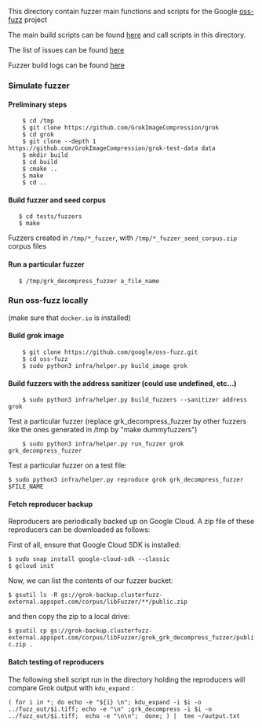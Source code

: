 This directory contain fuzzer main functions and scripts for the
Google [oss-fuzz](https://github.com/google/oss-fuzz/) project

The main build scripts can be found [here](https://github.com/google/oss-fuzz/tree/master/projects/grok)
and call scripts in this directory.

The list of issues can be found [here](https://bugs.chromium.org/p/oss-fuzz/issues/list?q=grok)

Fuzzer build logs can be found [here](https://oss-fuzz-build-logs.storage.googleapis.com/index.html#grok)


### Simulate fuzzer

#### Preliminary steps

```   
    $ cd /tmp
    $ git clone https://github.com/GrokImageCompression/grok
    $ cd grok
    $ git clone --depth 1 https://github.com/GrokImageCompression/grok-test-data data
    $ mkdir build
    $ cd build
    $ cmake ..
    $ make
    $ cd ..
```

#### Build fuzzer and seed corpus

 ```  
    $ cd tests/fuzzers
    $ make
```

Fuzzers created in `/tmp/*_fuzzer`, with `/tmp/*_fuzzer_seed_corpus.zip` corpus files

#### Run a particular fuzzer

 ```
    $ /tmp/grk_decompress_fuzzer a_file_name
```

### Run oss-fuzz locally

(make sure that `docker.io` is installed)

#### Build grok image

```
    $ git clone https://github.com/google/oss-fuzz.git
    $ cd oss-fuzz
    $ sudo python3 infra/helper.py build_image grok
```

#### Build fuzzers with the address sanitizer (could use undefined, etc...)

```  
    $ sudo python3 infra/helper.py build_fuzzers --sanitizer address grok
```

Test a particular fuzzer (replace grk_decompress_fuzzer by other fuzzers
like the ones generated in /tmp by "make dummyfuzzers")

```  
    $ sudo python3 infra/helper.py run_fuzzer grok grk_decompress_fuzzer
```

Test a particular fuzzer on a test file:

```  
$ sudo python3 infra/helper.py reproduce grok grk_decompress_fuzzer $FILE_NAME
```

#### Fetch reproducer backup

Reproducers are periodically backed up on Google Cloud. 
A zip file of these reproducers can be downloaded as follows:

First of all, ensure that Google Cloud SDK is installed:

```
$ sudo snap install google-cloud-sdk --classic
$ gcloud init
```

Now, we can list the contents of our fuzzer bucket:

`$ gsutil ls -R gs://grok-backup.clusterfuzz-external.appspot.com/corpus/libFuzzer/**/public.zip`

and then copy the zip to a local drive:

`$ gsutil cp gs://grok-backup.clusterfuzz-external.appspot.com/corpus/libFuzzer/grok_grk_decompress_fuzzer/public.zip .`

#### Batch testing of reproducers

The following shell script run in the directory holding the reproducers will compare Grok output with `kdu_expand` :

```
( for i in *; do echo -e "${i} \n"; kdu_expand -i $i -o ../fuzz_out/$i.tiff; echo -e "\n" ;grk_decompress -i $i -o ../fuzz_out/$i.tiff;  echo -e "\n\n";  done; ) |  tee ~/output.txt
```




